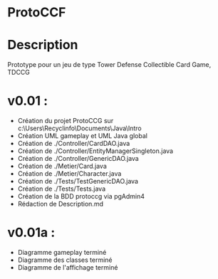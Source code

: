 
# ProtoCCF
# Description
 Prototype pour un jeu de type Tower Defense Collectible Card Game, TDCCG
# v0.01 : 
- Création du projet ProtoCCG sur c:\Users\Recyclinfo\Documents\Java\Intro 
- Création UML gameplay et UML Java global
- Création de ./Controller/CardDAO.java
- Création de ./Controller/EntityManagerSingleton.java
- Création de ./Controller/GenericDAO.java
- Création de ./Metier/Card.java
- Création de ./Metier/Character.java
- Création de ./Tests/TestGenericDAO.java
- Création de ./Tests/Tests.java
- Création de la BDD protoccg via pgAdmin4
- Rédaction de Description.md

# v0.01a : 
- Diagramme gameplay terminé
- Diagramme des classes terminé
- Diagramme de l'affichage terminé
